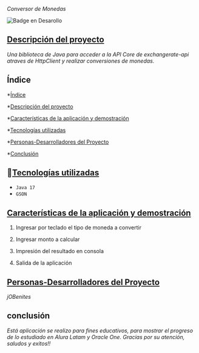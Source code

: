 <em> Conversor de Monedas </em>

 ![Badge en Desarollo](https://img.shields.io/badge/STATUS-EN%20DESAROLLO-green)

 ## [Descripción del proyecto](#descripción-del-proyecto)
 *Una biblioteca de Java para acceder a la API Core de exchangerate-api atraves de HttpClient y realizar conversiones de monedas.*

 ## Índice

*[Índice](#índice)

*[Descripción del proyecto](#descripción-del-proyecto)

*[Características de la aplicación y demostración](#Características-de-la-aplicación-y-demostración)

*[Tecnologías utilizadas](#tecnologías-utilizadas)

*[Personas-Desarrolladores del Proyecto](#personas-desarrolladores)

*[Conclusión](#conclusión)

## :hammer:[Tecnologías utilizadas](#tecnologías-utilizadas)

- `Java 17`
- `GSON`

## [Características de la aplicación y demostración](#Características-de-la-aplicación-y-demostración)

1. Ingresar por teclado el tipo de moneda a convertir
   
2. Ingresar monto a calcular
   
3. Impresión del resultado en consola
   
4. Salida de la aplicación

## [Personas-Desarrolladores del Proyecto](#personas-desarrolladores)

*jOBenites*

## conclusión

*Está aplicación se realizo para fines educativos, para mostrar el progreso de lo estudiado en Alura Latam y Oracle One.*
*Gracias por su atención, saludos y exitos!!*

